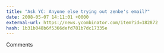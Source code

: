```yaml
---
title: "Ask YC: Anyone else trying out zenbe's email?"
date: 2008-05-07 14:11:01 +0000
external-url: https://news.ycombinator.com/item?id=182872
hash: 1b31b048b6f5366defd781b7dc17335e
---
```


Comments
